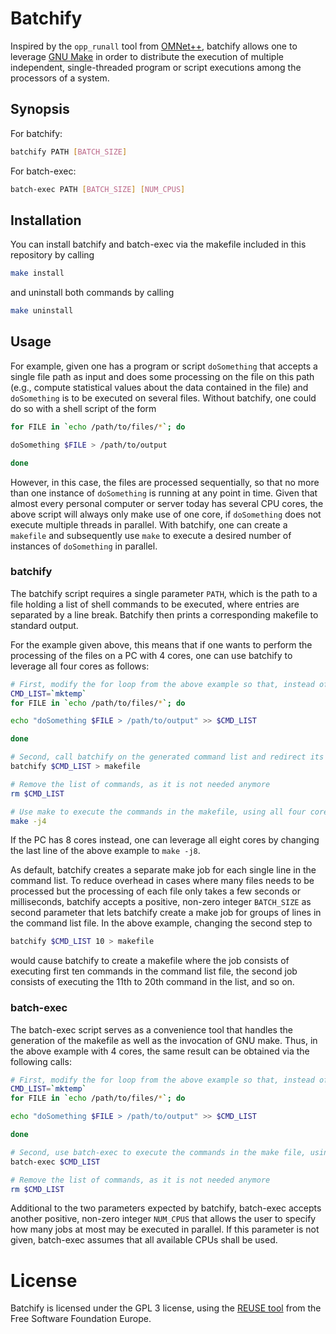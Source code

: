 <!--
SPDX-FileCopyrightText: 2022 Martin Byrenheid <martin@byrenheid.net>

SPDX-License-Identifier: GPL-3.0-or-later
-->

# Batchify

Inspired by the `opp_runall` tool from [OMNet++](https://omnetpp.org), batchify allows one to leverage [GNU Make](https://www.gnu.org/software/make/) in order to distribute the execution of multiple independent, single-threaded program or script executions among the processors of a system.

## Synopsis

For batchify:

```sh
batchify PATH [BATCH_SIZE]
```

For batch-exec:

```sh
batch-exec PATH [BATCH_SIZE] [NUM_CPUS]
```

## Installation

You can install batchify and batch-exec via the makefile included in this repository by calling

```sh
make install
```

and uninstall both commands by calling

```sh
make uninstall
```

## Usage

For example, given one has a program or script `doSomething` that accepts a single file path as input and does some processing on the file on this path (e.g., compute statistical values about the data contained in the file) and `doSomething` is to be executed on several files. Without batchify, one could do so with a shell script of the form

```sh
for FILE in `echo /path/to/files/*`; do 

doSomething $FILE > /path/to/output

done
```

However, in this case, the files are processed sequentially, so that no more than one instance of `doSomething` is running at any point in time. Given that almost every personal computer or server today has several CPU cores, the above script will always only make use of one core, if `doSomething` does not execute multiple threads in parallel. With batchify, one can create a `makefile` and subsequently use `make` to execute a desired number of instances of `doSomething` in parallel.


### batchify

The batchify script requires a single parameter `PATH`, which is the path to a file holding a list of shell commands to be executed, where entries are separated by a line break. Batchify then prints a corresponding makefile to standard output.

For the example given above, this means that if one wants to perform the processing of the files on a PC with 4 cores, one can use batchify to leverage all four cores as follows:

```sh
# First, modify the for loop from the above example so that, instead of executing doSomething, it only writes the commands to be executed into a temporary text file.
CMD_LIST=`mktemp`
for FILE in `echo /path/to/files/*`; do 

echo "doSomething $FILE > /path/to/output" >> $CMD_LIST

done

# Second, call batchify on the generated command list and redirect its output into a makefile
batchify $CMD_LIST > makefile

# Remove the list of commands, as it is not needed anymore
rm $CMD_LIST

# Use make to execute the commands in the makefile, using all four cores
make -j4
```

If the PC has 8 cores instead, one can leverage all eight cores by changing the last line of the above example to `make -j8`.

As default, batchify creates a separate make job for each single line in the command list. To reduce overhead in cases where many files needs to be processed but the processing of each file only takes a few seconds or milliseconds, batchify accepts a positive, non-zero integer `BATCH_SIZE` as second parameter that lets batchify create a make job for groups of lines in the command list file. In the above example, changing the second step to

```sh
batchify $CMD_LIST 10 > makefile
```

would cause batchify to create a makefile where the job consists of executing first ten commands in the command list file, the second job consists of executing the 11th to 20th command in the list, and so on.

### batch-exec

The batch-exec script serves as a convenience tool that handles the generation of the makefile as well as the invocation of GNU make.
Thus, in the above example with 4 cores, the same result can be obtained via the following calls:

```sh
# First, modify the for loop from the above example so that, instead of executing doSomething, it only writes the commands to be executed into a temporary text file.
CMD_LIST=`mktemp`
for FILE in `echo /path/to/files/*`; do 

echo "doSomething $FILE > /path/to/output" >> $CMD_LIST

done

# Second, use batch-exec to execute the commands in the make file, using all four cores 
batch-exec $CMD_LIST 

# Remove the list of commands, as it is not needed anymore
rm $CMD_LIST
```

Additional to the two parameters expected by batchify, batch-exec accepts another positive, non-zero integer `NUM_CPUS` that allows the user to specify how many jobs at most may be executed in parallel. If this parameter is not given, batch-exec assumes that all available CPUs shall be used.

# License

Batchify is licensed under the GPL 3 license, using the [REUSE tool](https://reuse.software/) from the Free Software Foundation Europe.
